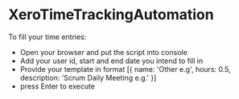 # XeroTimeTrackingAutomation

To fill your time entries:
* Open your browser and put the script into console
* Add your user id, start and end date you intend to fill in
* Provide your template in format [{
    name: 'Other e.g',
    hours: 0.5,
    description: 'Scrum Daily Meeting e.g.'
}]
* press Enter to execute
